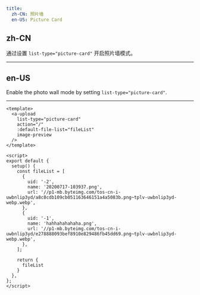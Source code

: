 ```yaml
title:
  zh-CN: 照片墙
  en-US: Picture Card
```

## zh-CN

通过设置 `list-type="picture-card"` 开启照片墙模式。

---

## en-US

Enable the photo wall mode by setting `list-type="picture-card"`.

---

```vue
<template>
  <a-upload
    list-type="picture-card"
    action="/"
    :default-file-list="fileList"
    image-preview
  />
</template>

<script>
export default {
  setup() {
    const fileList = [
      {
        uid: '-2',
        name: '20200717-103937.png',
        url: '//p1-mb.byteimg.com/tos-cn-i-uwbnlip3yd/a8c8cdb109cb051163646151a4a5083b.png~tplv-uwbnlip3yd-webp.webp',
      },
      {
        uid: '-1',
        name: 'hahhahahahaha.png',
        url: '//p1-mb.byteimg.com/tos-cn-i-uwbnlip3yd/e278888093bef8910e829486fb45dd69.png~tplv-uwbnlip3yd-webp.webp',
      },
    ];

    return {
      fileList
    }
  },
};
</script>
```

